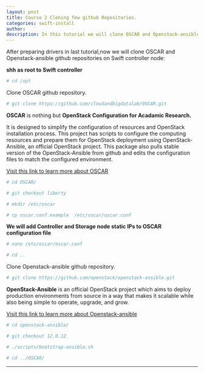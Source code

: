 ```yaml
---
layout: post
title: Course 2 Cloning few github Repositories.  
categories: swift-install 
author: 
description: In this tutorial we will clone OSCAR and Openstack-ansible github repositories.
---
```




After preparing drivers in last tutorial,now we will clone OSCAR and Openstack-ansible github repositories on Swift controller node:

**shh as root to Swift controller**

```sh
# cd /opt
```

Clone OSCAR github repository.





```s
# git clone https://github.com/cloudandbigdatalab/OSCAR.git
```


**OSCAR** is nothing but **OpenStack Configuration for Acadamic Research.** 


It is designed to simplify the configuration of resources and OpenStack installation process. This project has scripts to configure the computing resources and prepare them for OpenStack deployment using OpenStack-Ansible, an official OpenStack project. This package also pulls stable version of the OpenStack-Ansible from github and edits the configuration files to match the configured environment.

[Visit this link to learn more about OSCAR ](https://github.com/cloudandbigdatalab/OpenStack-Projects/blob/master/sample.md)

```sh
# cd OSCAR/
```
```sh
# git checkout liberty
```
```sh
# mkdir /etc/oscar 
```
```sh
# cp oscar.conf.example  /etc/oscar/oscar.conf 
```
**We will add Controller and Storage node static IPs to OSCAR configuration file**


```sh
# nano /etc/oscar/oscar.conf 
```


```s
# cd .. 
```

Clone Openstack-ansible github repository.

```sh
# git clone https://github.com/openstack/openstack-ansible.git
```

**OpenStack-Ansible** is an official OpenStack project which aims to deploy production environments from source in a way that makes it scalable while also being simple to operate, upgrade, and grow.

[Visit this link to learn more about Openstack-ansible](https://github.com/openstack/openstack-ansible.git)


```sh
# cd openstack-ansible/
```
```sh
# git checkout 12.0.12
```
```sh
# ./scripts/bootstrap-ansible.sh
```
```sh
# cd ../OSCAR/
```

* * *
